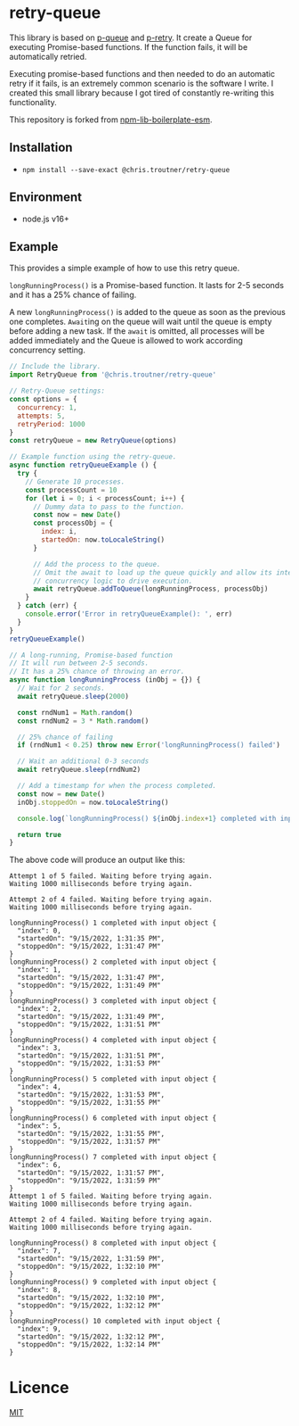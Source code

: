 # retry-queue

This library is based on [p-queue](https://www.npmjs.com/package/p-queue) and [p-retry](https://www.npmjs.com/package/p-retry). It create a Queue for executing Promise-based functions. If the function fails, it will be automatically retried.

Executing promise-based functions and then needed to do an automatic retry if it fails, is an extremely common scenario is the software I write. I created this small library because I got tired of constantly re-writing this functionality.

This repository is forked from [npm-lib-boilerplate-esm](https://github.com/christroutner/npm-lib-boilerplate-esm).

## Installation
- `npm install --save-exact @chris.troutner/retry-queue`

## Environment
- node.js v16+

## Example
This provides a simple example of how to use this retry queue.

`longRunningProcess()` is a Promise-based function. It lasts for 2-5 seconds and
it has a 25% chance of failing.

A new `longRunningProcess()` is added to the queue as soon as the previous one
completes. `Await`ing on the queue will wait until the queue is empty before
adding a new task. If the `await` is omitted, all processes will be added
immediately and the Queue is allowed to work according concurrency setting.

```javascript
// Include the library.
import RetryQueue from '@chris.troutner/retry-queue'

// Retry-Queue settings:
const options = {
  concurrency: 1,
  attempts: 5,
  retryPeriod: 1000
}
const retryQueue = new RetryQueue(options)

// Example function using the retry-queue.
async function retryQueueExample () {
  try {
    // Generate 10 processes.
    const processCount = 10
    for (let i = 0; i < processCount; i++) {
      // Dummy data to pass to the function.
      const now = new Date()
      const processObj = {
        index: i,
        startedOn: now.toLocaleString()
      }

      // Add the process to the queue.
      // Omit the await to load up the queue quickly and allow its internal
      // concurrency logic to drive execution.
      await retryQueue.addToQueue(longRunningProcess, processObj)
    }
  } catch (err) {
    console.error('Error in retryQueueExample(): ', err)
  }
}
retryQueueExample()

// A long-running, Promise-based function
// It will run between 2-5 seconds.
// It has a 25% chance of throwing an error.
async function longRunningProcess (inObj = {}) {
  // Wait for 2 seconds.
  await retryQueue.sleep(2000)

  const rndNum1 = Math.random()
  const rndNum2 = 3 * Math.random()

  // 25% chance of failing
  if (rndNum1 < 0.25) throw new Error('longRunningProcess() failed')

  // Wait an additional 0-3 seconds
  await retryQueue.sleep(rndNum2)

  // Add a timestamp for when the process completed.
  const now = new Date()
  inObj.stoppedOn = now.toLocaleString()

  console.log(`longRunningProcess() ${inObj.index+1} completed with input object ${JSON.stringify(inObj, null, 2)}`)

  return true
}
```

The above code will produce an output like this:
```
Attempt 1 of 5 failed. Waiting before trying again.
Waiting 1000 milliseconds before trying again.

Attempt 2 of 4 failed. Waiting before trying again.
Waiting 1000 milliseconds before trying again.

longRunningProcess() 1 completed with input object {
  "index": 0,
  "startedOn": "9/15/2022, 1:31:35 PM",
  "stoppedOn": "9/15/2022, 1:31:47 PM"
}
longRunningProcess() 2 completed with input object {
  "index": 1,
  "startedOn": "9/15/2022, 1:31:47 PM",
  "stoppedOn": "9/15/2022, 1:31:49 PM"
}
longRunningProcess() 3 completed with input object {
  "index": 2,
  "startedOn": "9/15/2022, 1:31:49 PM",
  "stoppedOn": "9/15/2022, 1:31:51 PM"
}
longRunningProcess() 4 completed with input object {
  "index": 3,
  "startedOn": "9/15/2022, 1:31:51 PM",
  "stoppedOn": "9/15/2022, 1:31:53 PM"
}
longRunningProcess() 5 completed with input object {
  "index": 4,
  "startedOn": "9/15/2022, 1:31:53 PM",
  "stoppedOn": "9/15/2022, 1:31:55 PM"
}
longRunningProcess() 6 completed with input object {
  "index": 5,
  "startedOn": "9/15/2022, 1:31:55 PM",
  "stoppedOn": "9/15/2022, 1:31:57 PM"
}
longRunningProcess() 7 completed with input object {
  "index": 6,
  "startedOn": "9/15/2022, 1:31:57 PM",
  "stoppedOn": "9/15/2022, 1:31:59 PM"
}
Attempt 1 of 5 failed. Waiting before trying again.
Waiting 1000 milliseconds before trying again.

Attempt 2 of 4 failed. Waiting before trying again.
Waiting 1000 milliseconds before trying again.

longRunningProcess() 8 completed with input object {
  "index": 7,
  "startedOn": "9/15/2022, 1:31:59 PM",
  "stoppedOn": "9/15/2022, 1:32:10 PM"
}
longRunningProcess() 9 completed with input object {
  "index": 8,
  "startedOn": "9/15/2022, 1:32:10 PM",
  "stoppedOn": "9/15/2022, 1:32:12 PM"
}
longRunningProcess() 10 completed with input object {
  "index": 9,
  "startedOn": "9/15/2022, 1:32:12 PM",
  "stoppedOn": "9/15/2022, 1:32:14 PM"
}
```

# Licence

[MIT](LICENSE.md)
